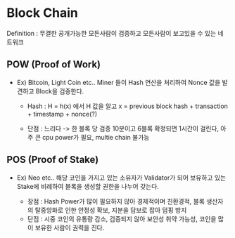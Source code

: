 # Block Chain

Definition : 무결한 공개가능한 모든사람이 검증하고 모든사람이 보고있을 수 있는 네트워크

## POW (Proof of Work)

 - Ex) Bitcoin, Light Coin etc..
   Miner 들이 Hash 연산을 처리하여 Nonce 값을 발견하고 Block을 검증한다.

   * Hash : H = h(x) 에서 H 값을 알고 x = previous block hash + transaction + timestamp + nonce(?)

   * 단점 : 느리다 -> 한 블록 당 검증 10분이고 6블록 확정되면 1시간이 걸린다, 아주 큰 cpu power가 필요, multie chain 불가능

## POS (Proof of Stake)

 - Ex) Neo etc..
   해당 코인을 가지고 있는 소유자가 Validator가 되어 보유하고 있는 Stake에 비례하여 블록을 생성할 권한을 나누어 갖는다.

   * 장점 : Hash Power가 많이 필요하지 않아 경제적이며 친환경적, 블록 생산자의 탈중앙화로 인한 안정성 확보, 지분을 담보로 잡아 덤핑 방지
   * 단점 : 시중 코인의 유통량 감소, 검증되지 않아 보안성 취약 가능성, 코인을 많이 보유한 사람이 권력을 진다.
